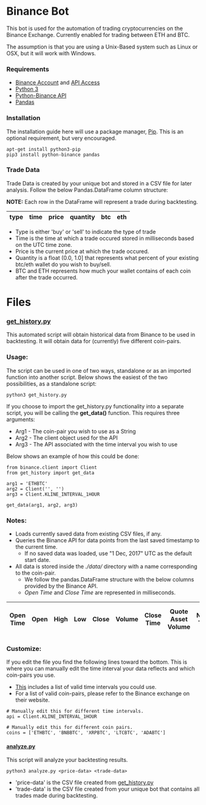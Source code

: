 # Binance Bot

This bot is used for the automation of trading cryptocurrencies on the Binance Exchange. Currently enabled for trading between ETH and BTC.

The assumption is that you are using a Unix-Based system such as Linux or OSX, but it will work with Windows.

### Requirements

- [Binance Account](https://www.binance.com/register.html) and [API Access](https://www.binance.com/userCenter/createApi.html)
- [Python 3](https://www.python.org/downloads/)
- [Python-Binance API](https://github.com/sammchardy/python-binance)
- [Pandas](https://pandas.pydata.org)

### Installation

The installation guide here will use a package manager, [Pip](https://pip.pypa.io/en/stable/). This is an optional requirement, but very encouraged.

```
apt-get install python3-pip
pip3 install python-binance pandas
```

### Trade Data

Trade Data is created by your unique bot and stored in a CSV file for later analysis. Follow the below Pandas.DataFrame column structure:

**NOTE:** Each row in the DataFrame will represent a trade during backtesting.

| type | time | price | quantity | btc | eth |
| ---- | -----| ----- | -------- | --- | --- |

- Type is either 'buy' or 'sell' to indicate the type of trade
- Time is the time at which a trade occured stored in milliseconds based on the UTC time zone.
- Price is the current price at which the trade occured.
- Quantity is a float (0.0, 1.0] that represents what percent of your existing btc/eth wallet do you wish to buy/sell.
- BTC and ETH represents how much your wallet contains of each coin after the trade occurred.

# Files

### [get_history.py](https://github.com/AlecMasterson/binance-bot/blob/master/get_history.py)
This automated script will obtain historical data from Binance to be used in backtesting. It will obtain data for (currently) five different coin-pairs.

### Usage:
The script can be used in one of two ways, standalone or as an imported function into another script. Below shows the easiest of the two possibilities, as a standalone script:

```
python3 get_history.py
```

If you choose to import the get_history.py functionality into a separate script, you will be calling the **get_data()** function. This requires three arguments:
- Arg1 - The coin-pair you wish to use as a String
- Arg2 - The client object used for the API
- Arg3 - The API associated with the time interval you wish to use

Below shows an example of how this could be done:

```
from binance.client import Client
from get_history import get_data

arg1 = 'ETHBTC'
arg2 = Client('', '')
arg3 = Client.KLINE_INTERVAL_1HOUR

get_data(arg1, arg2, arg3)
```
### Notes:
- Loads currently saved data from existing CSV files, if any.
- Queries the Binance API for data points from the last saved timestamp to the current time.
  - If no saved data was loaded, use "1 Dec, 2017" UTC as the default start date.
- All data is stored inside the *./data/* directory with a name corresponding to the coin-pair.
  - We follow the pandas.DataFrame structure with the below columns provided by the Binance API.
  - *Open Time* and *Close Time* are represented in milliseconds.

| Open Time | Open | High | Low | Close | Volume | Close Time | Quote Asset Volume | Number Trades | Taker Base Asset Volume | Take Quote Asset Volume | Ignore |
| --------- | ----| ----- | --- | ----- | ------ | ---------- | ------------------ | ------------- | ----------------------- | ----------------------- | ------ |

### Customize:
If you edit the file you find the following lines toward the bottom. This is where you can manually edit the time interval your data reflects and which coin-pairs you use.
- [This](https://python-binance.readthedocs.io/en/latest/constants.html) includes a list of valid time intervals you could use.
- For a list of valid coin-pairs, please refer to the Binance exchange on their website.

```
# Manually edit this for different time intervals.
api = Client.KLINE_INTERVAL_1HOUR

# Manually edit this for different coin pairs.
coins = ['ETHBTC', 'BNBBTC', 'XRPBTC', 'LTCBTC', 'ADABTC']
```

#### [analyze.py](https://github.com/AlecMasterson/binance-bot/blob/master/analyze.py)
This script will analyze your backtesting results.
```
python3 analyze.py <price-data> <trade-data>
```
- 'price-data' is the CSV file created from [get_history.py](https://github.com/AlecMasterson/binance-bot/blob/master/get_history.py)
- 'trade-data' is the CSV file created from your unique bot that contains all trades made during backtesting.